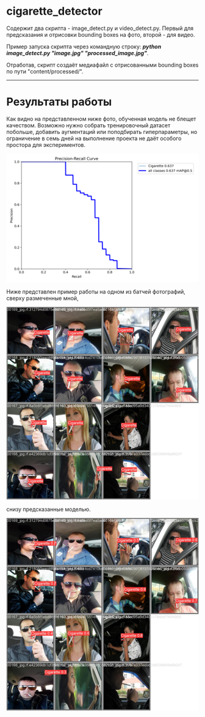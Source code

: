 # cigarette_detector

Содержит два скрипта - image_detect.py и video_detect.py. Первый для предсказания и отрисовки bounding boxes на фото, второй - для видео.

Пример запуска скрипта через командную строку: **_python image_detect.py "image.jpg" "processed_image.jpg"_**.

Отработав, скрипт создаёт медиафайл с отрисованными bounding boxes по пути "content/processed/".

---
# Результаты работы

Как видно на представленном ниже фото, обученная модель не блещет качеством. Возможно нужно собрать тренировочный датасет побольше, добавить аугментаций или поподбирать гиперпараметры, но ограничение в семь дней на выполнение проекта не даёт особого простора для экспериментов.

![Иллюстрация 1](https://github.com/sancteBaphometh/cigarette_detector/blob/main/PR_curve.png)

Ниже представлен пример работы на одном из батчей фотографий, сверху размеченные мной,

![Иллюстрация 2](https://github.com/sancteBaphometh/cigarette_detector/blob/main/val_batch1_labels.jpg)

 снизу предсказанные моделью.

![Иллюстрация 3](https://github.com/sancteBaphometh/cigarette_detector/blob/main/val_batch1_pred.jpg)
